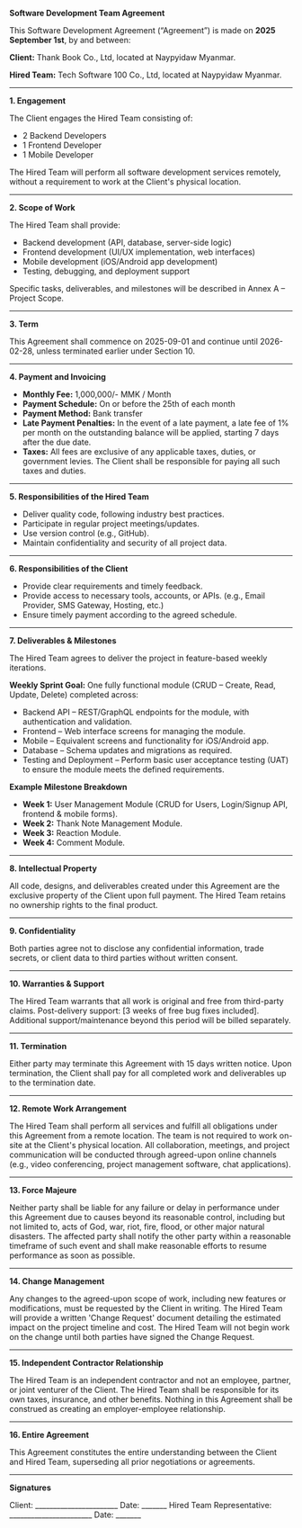 **Software Development Team Agreement**

This Software Development Agreement (“Agreement”) is made on **2025 September 1st**, by and between:

**Client:** Thank Book Co., Ltd, located at Naypyidaw Myanmar.

**Hired Team:** Tech Software 100 Co., Ltd, located at Naypyidaw Myanmar.

---

**1. Engagement**

The Client engages the Hired Team consisting of:
* 2 Backend Developers
* 1 Frontend Developer
* 1 Mobile Developer

The Hired Team will perform all software development services remotely, without a requirement to work at the Client's physical location.

---

**2. Scope of Work**

The Hired Team shall provide:
* Backend development (API, database, server-side logic)
* Frontend development (UI/UX implementation, web interfaces)
* Mobile development (iOS/Android app development)
* Testing, debugging, and deployment support

Specific tasks, deliverables, and milestones will be described in Annex A – Project Scope.

---

**3. Term**

This Agreement shall commence on 2025-09-01 and continue until 2026-02-28, unless terminated earlier under Section 10.

---

**4. Payment and Invoicing**

* **Monthly Fee:** 1,000,000/- MMK / Month
* **Payment Schedule:** On or before the 25th of each month
* **Payment Method:** Bank transfer
* **Late Payment Penalties:** In the event of a late payment, a late fee of 1% per month on the outstanding balance will be applied, starting 7 days after the due date.
* **Taxes:** All fees are exclusive of any applicable taxes, duties, or government levies. The Client shall be responsible for paying all such taxes and duties.

---

**5. Responsibilities of the Hired Team**

* Deliver quality code, following industry best practices.
* Participate in regular project meetings/updates.
* Use version control (e.g., GitHub).
* Maintain confidentiality and security of all project data.

---

**6. Responsibilities of the Client**

* Provide clear requirements and timely feedback.
* Provide access to necessary tools, accounts, or APIs. (e.g., Email Provider, SMS Gateway, Hosting, etc.)
* Ensure timely payment according to the agreed schedule.

---

**7. Deliverables & Milestones**

The Hired Team agrees to deliver the project in feature-based weekly iterations.

**Weekly Sprint Goal:** One fully functional module (CRUD – Create, Read, Update, Delete) completed across:
* Backend API – REST/GraphQL endpoints for the module, with authentication and validation.
* Frontend – Web interface screens for managing the module.
* Mobile – Equivalent screens and functionality for iOS/Android app.
* Database – Schema updates and migrations as required.
* Testing and Deployment – Perform basic user acceptance testing (UAT) to ensure the module meets the defined requirements.

**Example Milestone Breakdown**
* **Week 1:** User Management Module (CRUD for Users, Login/Signup API, frontend & mobile forms).
* **Week 2:** Thank Note Management Module.
* **Week 3:** Reaction Module.
* **Week 4:** Comment Module.

---

**8. Intellectual Property**

All code, designs, and deliverables created under this Agreement are the exclusive property of the Client upon full payment. The Hired Team retains no ownership rights to the final product.

---

**9. Confidentiality**

Both parties agree not to disclose any confidential information, trade secrets, or client data to third parties without written consent.

---

**10. Warranties & Support**

The Hired Team warrants that all work is original and free from third-party claims. Post-delivery support: [3 weeks of free bug fixes included]. Additional support/maintenance beyond this period will be billed separately.

---

**11. Termination**

Either party may terminate this Agreement with 15 days written notice. Upon termination, the Client shall pay for all completed work and deliverables up to the termination date.

---

**12. Remote Work Arrangement**

The Hired Team shall perform all services and fulfill all obligations under this Agreement from a remote location. The team is not required to work on-site at the Client's physical location. All collaboration, meetings, and project communication will be conducted through agreed-upon online channels (e.g., video conferencing, project management software, chat applications).

---

**13. Force Majeure**

Neither party shall be liable for any failure or delay in performance under this Agreement due to causes beyond its reasonable control, including but not limited to, acts of God, war, riot, fire, flood, or other major natural disasters. The affected party shall notify the other party within a reasonable timeframe of such event and shall make reasonable efforts to resume performance as soon as possible.

---

**14. Change Management**

Any changes to the agreed-upon scope of work, including new features or modifications, must be requested by the Client in writing. The Hired Team will provide a written 'Change Request' document detailing the estimated impact on the project timeline and cost. The Hired Team will not begin work on the change until both parties have signed the Change Request.

---

**15. Independent Contractor Relationship**

The Hired Team is an independent contractor and not an employee, partner, or joint venturer of the Client. The Hired Team shall be responsible for its own taxes, insurance, and other benefits. Nothing in this Agreement shall be construed as creating an employer-employee relationship.

---

**16. Entire Agreement**

This Agreement constitutes the entire understanding between the Client and Hired Team, superseding all prior negotiations or agreements.

---

**Signatures**

Client: _______________________ Date: _______
Hired Team Representative: _______________________ Date: _______